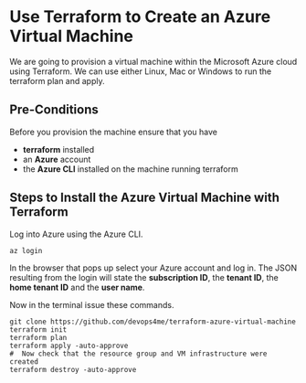 
# Use Terraform to Create an Azure Virtual Machine

We are going to provision a virtual machine within the Microsoft Azure cloud using Terraform. We can use either Linux, Mac or Windows to run the terraform plan and apply.

## Pre-Conditions

Before you provision the machine ensure that you have
- **terraform** installed
- an **Azure** account
- the **Azure CLI** installed on the machine running terraform


## Steps to Install the Azure Virtual Machine with Terraform

Log into Azure using the Azure CLI.

```
az login
```

In the browser that pops up select your Azure account and log in. The JSON resulting from the login will state the **subscription ID**, the **tenant ID**, the **home tenant ID** and the **user name**.

Now in the terminal issue these commands.

```
git clone https://github.com/devops4me/terraform-azure-virtual-machine
terraform init
terraform plan
terraform apply -auto-approve
#  Now check that the resource group and VM infrastructure were created
terraform destroy -auto-approve
```

